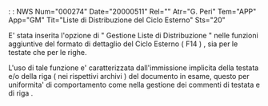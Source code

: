  :  : NWS Num="000274" Date="20000511" Rel="" Atr="G. Peri" Tem="APP" App="GM" Tit="Liste di Distribuzione del Ciclo Esterno" Sts="20"

E' stata inserita l'opzione di " Gestione Liste di Distribuzione "  nelle funzioni aggiuntive del formato di dettaglio del Ciclo Esterno  ( F14 ) , sia per le testate che per le righe.

L'uso di tale funzione e' caratterizzata dall'immissione implicita  della testata e/o della riga (
nei rispettivi archivi ) del documento in esame, questo per uniformita' di comportamento come nella
gestione dei commenti  di testata e di riga .


